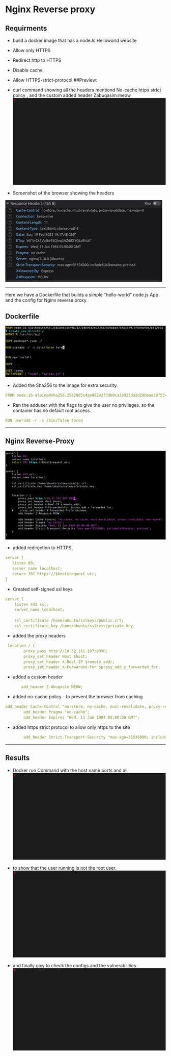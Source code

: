 # Nginx Reverse proxy 

## Requirments
- build a docker image that has a nodeJs Helloworld website
- Allow only HTTPS
- Redirect http to HTTPS
- Disable cache
- Allow HTTPS-strict-protocol
##Preview:
- curl command showing all the headers mentiond No-cache https strict policy , and the custom added header Zabuqasim:meow
![curl](./Gif/index.gif)

- Screenshot of the browser showing the headers

![browser](./images/SSntwrktab.png)

------------------------------------------------------------------------------------------------------------------------------

Here we have a Dockerfile that builds a simple "hello-world" node.js App. and the config for Nginx reverse proxy.
## Dockerfile
 ![DockerFile](./images/dockerfile.png)
- Added the Sha256 to the image for extra security.
```yaml
FROM node:16-alpine@sha256:25828d5c4ae9824273db9ca2e923da2d29bbae78f534e979f09eb99a2e812e94
```
- Ran the adduser with the flags to give the user no privilages. so the container has no default root access.
```yaml
RUN useradd -r -s /bin/false tareq
```
------------------------------------------------------------------------------------------------------------------------------
## Nginx Reverse-Proxy
 ![Nginx](./images/nginx-config.png)
 - added redirection to HTTPS 
 ```yaml
server {
    listen 80;
    server_name localhost;
    return 301 https://$host$request_uri;
}

```
- Created self-signed ssl keys 
```yaml
server {
    listen 443 ssl;
    server_name localhost;

    ssl_certificate /home/ubuntu/sslkeys/public.crt;
    ssl_certificate_key /home/ubuntu/sslkeys/private.key;

```
- added the proxy headers

```yaml
 location / {
        proxy_pass http://10.32.161.107:9090;
        proxy_set_header Host $host;
        proxy_set_header X-Real-IP $remote_addr;
        proxy_set_header X-Forwarded-For $proxy_add_x_forwarded_for;
```
 - added a custom header
 ```yaml
        add_header Z-Abuqasim MEOW;
```
- added no-cache policy - to prevent the browser from caching
```yaml
add_header Cache-Control "no-store, no-cache, must-revalidate, proxy-revalidate, max-age=0";
        add_header Pragma "no-cache";
        add_header Expires "Wed, 11 Jan 1984 05:00:00 GMT";
```
- added https strict protocol to allow only https to the site
```yaml
        add_header Strict-Transport-Security "max-age=31536000; includeSubDomains; preload";
```
------------------------------------------------------------------------------------------------------------------------------
## Results

- Docker run Command with the host name ports and all 
 ![docker](./Gif/dockerun.gif)
 
- to show that the user running is not the root user.
![user](./Gif/user.gif)

- and finally gixy to check the configs and the vulnerabilities
![gixy](./Gif/gixy.gif)
